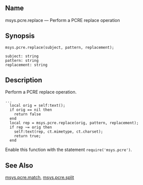 <a name="lua.ref.msys.pcre.replace"></a>
## Name

msys.pcre.replace — Perform a PCRE replace operation

<a name="idp18257600"></a>
## Synopsis

`msys.pcre.replace(subject, pattern, replacement);`

```
subject: string
pattern: string
replacement: string
```
<a name="idp18260640"></a>
## Description

Perform a PCRE replace operation.

```
...
  local orig = self:text();
  if orig == nil then
    return false
  end
  local rep = msys.pcre.replace(orig, pattern, replacement);
  if rep ~= orig then
    self:text(rep, ct.mimetype, ct.charset);
    return true;
  end
```

Enable this function with the statement `require('msys.pcre')`.

<a name="idp18264336"></a>
## See Also

[msys.pcre.match](lua.ref.msys.pcre.match "msys.pcre.match"), [msys.pcre.split](lua.ref.msys.pcre.split.php "msys.pcre.split")
